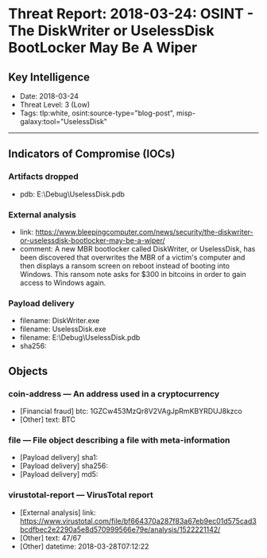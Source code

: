 # Threat Report: 2018-03-24: OSINT - The DiskWriter or UselessDisk BootLocker May Be A Wiper


## Key Intelligence
* Date: 2018-03-24
* Threat Level: 3 (Low)
* Tags: tlp:white, osint:source-type="blog-post", misp-galaxy:tool="UselessDisk"

---

## Indicators of Compromise (IOCs)
### Artifacts dropped
* pdb: E:\Debug\UselessDisk.pdb

### External analysis
* link: https://www.bleepingcomputer.com/news/security/the-diskwriter-or-uselessdisk-bootlocker-may-be-a-wiper/
* comment: A new MBR bootlocker called DiskWriter, or UselessDisk, has been discovered that overwrites the MBR of a victim's computer and then displays a ransom screen on reboot instead of booting into Windows. This ransom note asks for $300 in bitcoins in order to gain access to Windows again.

### Payload delivery
* filename: DiskWriter.exe
* filename: UselessDisk.exe
* filename: E:\Debug\UselessDisk.pdb
* sha256: <sha256>

## Objects
### coin-address — An address used in a cryptocurrency
* [Financial fraud] btc: 1GZCw453MzQr8V2VAgJpRmKBYRDUJ8kzco
* [Other] text: BTC

### file — File object describing a file with meta-information
* [Payload delivery] sha1: <sha1>
* [Payload delivery] sha256: <sha256>
* [Payload delivery] md5: <md5>

### virustotal-report — VirusTotal report
* [External analysis] link: https://www.virustotal.com/file/bf664370a287f83a67eb9ec01d575cad3bcdfbec2e2290a5e8d570999566e79e/analysis/1522221142/
* [Other] text: 47/67
* [Other] datetime: 2018-03-28T07:12:22
